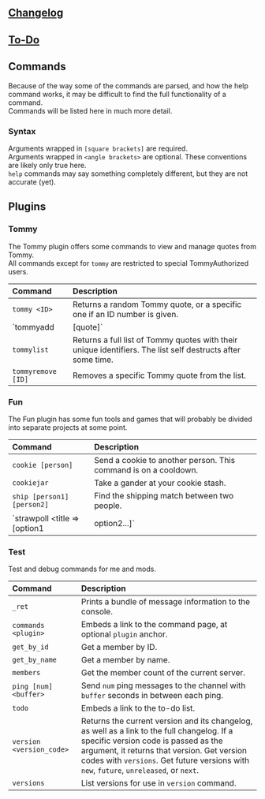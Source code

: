## [Changelog](https://novabros.github.io/NovaBot/version)
## [To-Do](https://novabros.github.io/NovaBot/todo)
## Commands  
Because of the way some of the commands are parsed, and how the help command works, it may be difficult to find the full functionality of a command.  
Commands will be listed here in much more detail.

### Syntax
Arguments wrapped in `[square brackets]` are required.  
Arguments wrapped in `<angle brackets>` are optional.
These conventions are likely only true here.  
`help` commands may say something completely different, but they are not accurate (yet).

## Plugins
### Tommy
The Tommy plugin offers some commands to view and manage quotes from Tommy.  
All commands except for `tommy` are restricted to special TommyAuthorized users.

Command|Description
:-|:-
`tommy <ID>` | Returns a random Tommy quote, or a specific one if an ID number is given.
`tommyadd <subject>|[quote]` | Adds a Tommy quote to the list, with optional `subject` header. Make sure to use a `| pipe` character to separate the subject if used.
`tommylist`  | Returns a full list of Tommy quotes with their unique identifiers. The list self destructs after some time.
`tommyremove [ID]` | Removes a specific Tommy quote from the list.

### Fun
The Fun plugin has some fun tools and games that will probably be divided into separate projects at some point.

Command|Description
:-|:-
`cookie [person]` | Send a cookie to another person. This command is on a cooldown.
`cookiejar` | Take a gander at your cookie stash.
`ship [person1] [person2]` | Find the shipping match between two people.
`strawpoll <title => [option1 | option2...]` | Create a strawpoll with optional title and a bunch of options. Identify title by putting an `= equals` sign after it, and separate options with `| pipe` characters. `n!strawpoll Favorite Color = Red | Blue | Green` works, and so does `n!strawpoll League of Legends | DotA 2 | World of Warcraft`.

### Test
Test and debug commands for me and mods.

Command | Description
:-|:-
`_ret` | Prints a bundle of message information to the console.
`commands <plugin>` | Embeds a link to the command page, at optional `plugin` anchor.
`get_by_id` | Get a member by ID.
`get_by_name` | Get a member by name.
`members` | Get the member count of the current server.
`ping [num] <buffer>` | Send `num` ping messages to the channel with `buffer` seconds in between each ping.
`todo` | Embeds a link to the to-do list.
`version <version_code>` | Returns the current version and its changelog, as well as a link to the full changelog. If a specific version code is passed as the argument, it returns that version. Get version codes with `versions`. Get future versions with `new`, `future`,  `unreleased`, or `next`.
`versions` | List versions for use in `version` command.
